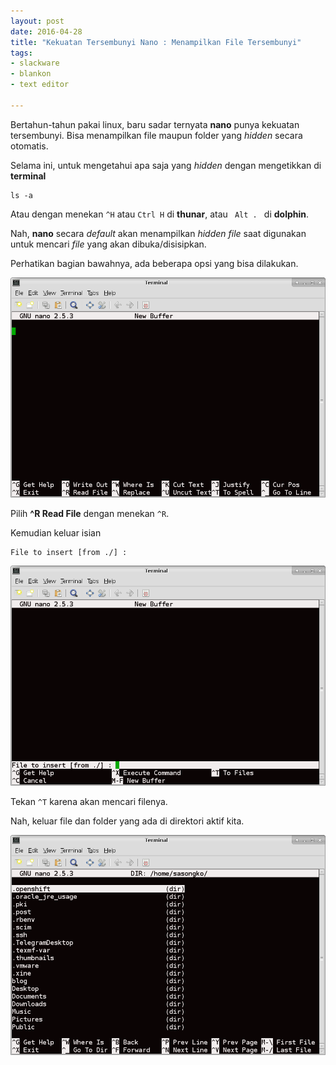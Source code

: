 ```yaml
---
layout: post
date: 2016-04-28
title: "Kekuatan Tersembunyi Nano : Menampilkan File Tersembunyi"
tags:
- slackware
- blankon
- text editor

---
```

Bertahun-tahun pakai linux, baru sadar ternyata **nano** punya kekuatan tersembunyi. Bisa menampilkan file maupun folder yang _hidden_ secara otomatis.

Selama ini, untuk mengetahui apa saja yang _hidden_ dengan mengetikkan di **terminal**
```
ls -a
```

Atau dengan menekan <code>^H</code> atau <code>Ctrl H</code> di **thunar**, atau <code> Alt . </code> di **dolphin**.

Nah, **nano** secara _default_ akan menampilkan _hidden file_ saat digunakan untuk mencari _file_ yang akan dibuka/disisipkan.

Perhatikan bagian bawahnya, ada beberapa opsi yang bisa dilakukan.

![](/gambar/nano.png)

Pilih **^R Read File** dengan menekan <code>^R</code>.

Kemudian keluar isian
```
File to insert [from ./] : 
```

![](/gambar/nano-ctrl-r.png)

Tekan <code>^T</code> karena akan mencari filenya.

Nah, keluar file dan folder yang ada di direktori aktif kita.

![](/gambar/nano-browse-dir.png)


